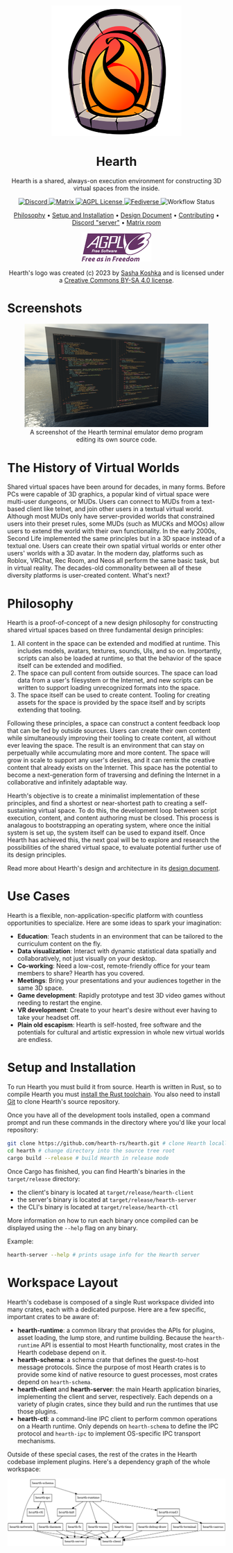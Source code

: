 <div align="center">

<img src="./resources/logo/hearth.svg" width="300"/>

# Hearth

Hearth is a shared, always-on execution environment for constructing
3D virtual spaces from the inside.

<p align="center">
  <a href="https://discord.gg/gzzJ3pWCft">
    <img alt="Discord" src="https://img.shields.io/discord/1065779071008649327?logo=discord&logoColor=white&label=Discord&color=blue">
  </a>
  <a href="https://matrix.to/#/#hearth:leyline.witchcraft.zone">
    <img alt="Matrix" src="https://img.shields.io/matrix/hearth%3Aleyline.witchcraft.zone?server_fqdn=matrix.leyline.witchcraft.zone&logo=matrix&logoColor=white&label=Matrix&color=silver">
  </a>
  <a href="https://www.gnu.org/licenses/why-affero-gpl.html">
    <img alt="AGPL License" src="https://img.shields.io/badge/license-GNU%20AGPL-%23663366?logo=gnu&logoColor=white">
  </a>
  <a href="https://coven.witchcraft.zone/@hearth">
    <img alt="Fediverse" src="https://img.shields.io/badge/dynamic/json?url=https%3A%2F%2Fcoven.witchcraft.zone%2Fusers%2F9lylyyd6kcmppzkm%2Ffollowers&query=totalItems&suffix=%20followers&label=Fediverse&logo=mastodon&logoColor=white">
  </a>
  <img alt="Workflow Status" src="https://img.shields.io/github/actions/workflow/status/hearth-rs/hearth/pr.yml?logo=github&logoColor=white"/>
</p>

[Philosophy](#philosophy) •
[Setup and Installation](#setup-and-installation) •
[Design Document](/DESIGN.md) •
[Contributing](/CONTRIBUTORS.md) •
[Discord "server"](https://discord.gg/gzzJ3pWCft) •
[Matrix room](https://matrix.to/#/#hearth:leyline.witchcraft.zone)

<a href="https://www.gnu.org/licenses/agpl-3.0.html">
  <img src="./resources/misc/agplv3-with-text-162x68.png"/>
</a>

Hearth's logo was created (c) 2023 by [Sasha Koshka](https://holanet.xyz) and
is licensed under a
[Creative Commons BY-SA 4.0 license](https://creativecommons.org/licenses/by-sa/4.0).

</div>

# Screenshots

<div align="center">
  <figure>
    <img src="./resources/misc/terminal-demo-screenshot.png"/>
    <figcaption>A screenshot of the Hearth terminal emulator demo program editing its own source code.</figcaption>
  </figure>
</div>

# The History of Virtual Worlds

Shared virtual spaces have been around for decades, in many forms. Before PCs
were capable of 3D graphics, a popular kind of virtual space were multi-user
dungeons, or MUDs. Users can connect to MUDs from a text-based client like
telnet, and join other users in a textual virtual world. Although most MUDs
only have server-provided worlds that constrained users into their preset
rules, some MUDs (such as MUCKs and MOOs) allow users to extend the world with
their own functionality. In the early 2000s, Second Life implemented the same
principles but in a 3D space instead of a textual one. Users can create their
own spatial virtual worlds or enter other users' worlds with a 3D avatar. In
the modern day, platforms such as Roblox, VRChat, Rec Room, and Neos all
perform the same basic task, but in virtual reality. The decades-old
commonality between all of these diversity platforms is user-created content.
What's next?

# Philosophy

Hearth is a proof-of-concept of a new design philosophy for constructing shared
virtual spaces based on three fundamental design principles:

1. All content in the space can be extended and modified at runtime. This
  includes models, avatars, textures, sounds, UIs, and so on. Importantly,
  scripts can also be loaded at runtime, so that the behavior of the space
  itself can be extended and modified.
2. The space can pull content from outside sources. The space can load data
  from a user's filesystem or the Internet, and new scripts can be written to
  support loading unrecognized formats into the space.
3. The space itself can be used to create content. Tooling for creating assets
  for the space is provided by the space itself and by scripts extending that
  tooling.

Following these principles, a space can construct a content feedback loop that
can be fed by outside sources. Users can create their own content while
simultaneously improving their tooling to create content, all without ever
leaving the space. The result is an environment that can stay on perpetually
while accumulating more and more content. The space will grow in scale to
support any user's desires, and it can remix the creative content that already
exists on the Internet. This space has the potential to become a
next-generation form of traversing and defining the Internet in a collaborative
and infinitely adaptable way.

Hearth's objective is to create a minimalist implementation of these
principles, and find a shortest or near-shortest path to creating a
self-sustaining virtual space. To do this, the development loop between
script execution, content, and content authoring must be closed. This process
is analagous to bootstrapping an operating system, where once the initial
system is set up, the system itself can be used to expand itself. Once Hearth
has achieved this, the next goal will be to explore and research the
possibilities of the shared virtual space, to evaluate potential further use of
its design principles.

Read more about Hearth's design and architecture in its
[design document](/DESIGN.md).

# Use Cases

Hearth is a flexible, non-application-specific platform with countless
opportunities to specialize. Here are some ideas to spark your imagination:
- **Education**: Teach students in an environment that can be tailored to the curriculum content on the fly.
- **Data visualization**: Interact with dynamic statistical data spatially and collaboratively, not just visually on your desktop.
- **Co-working**: Need a low-cost, remote-friendly office for your team members to share? Hearth has you covered.
- **Meetings**: Bring your presentations and your audiences together in the same 3D space.
- **Game development**: Rapidly prototype and test 3D video games without needing to restart the engine.
- **VR development**: Create to your heart's desire without ever having to take your headset off.
- **Plain old escapism**: Hearth is self-hosted, free software and the potentials for cultural and artistic expression in whole new virtual worlds are endless.

# Setup and Installation

To run Hearth you must build it from source. Hearth is written in Rust, so to
compile Hearth you must [install the Rust toolchain](https://www.rust-lang.org/tools/install).
You also need to install [Git](https://git-scm.com) to clone Hearth's source
repository.

Once you have all of the development tools installed, open a command prompt
and run these commands in the directory where you'd like your local repository:

```sh
git clone https://github.com/hearth-rs/hearth.git # clone Hearth locally
cd hearth # change directory into the source tree root
cargo build --release # build Hearth in release mode
```

Once Cargo has finished, you can find Hearth's binaries in the `target/release`
directory:

- the client's binary is located at `target/release/hearth-client`
- the server's binary is located at `target/release/hearth-server`
- the CLI's binary is located at `target/release/hearth-ctl`

More information on how to run each binary once compiled can be displayed using
the `--help` flag on any binary.

Example:

```sh
hearth-server --help # prints usage info for the Hearth server
```

# Workspace Layout

Hearth's codebase is composed of a single Rust workspace divided into many
crates, each with a dedicated purpose. Here are a few specific, important crates
to be aware of:

- **hearth-runtime**: a common library that provides the APIs for plugins, asset
    loading, the lump store, and runtime building. Because the `hearth-runtime`
    API is essential to most Hearth functionality, most crates in the Hearth
    codebase depend on it.
- **hearth-schema**: a schema crate that defines the guest-to-host message
    protocols. Since the purpose of most Hearth crates is to provide some kind
    of native resource to guest processes, most crates depend on `hearth-schema`.
- **hearth-client** and **hearth-server**: the main Hearth application binaries,
    implementing the client and server, respectively. Each depends on a variety
    of plugin crates, since they build and run the runtimes that use those
    plugins.
- **hearth-ctl**: a command-line IPC client to perform common operations on
    a Hearth runtime. Only depends on `hearth-schema` to define the IPC protocol
    and `hearth-ipc` to implement OS-specific IPC transport mechanisms.

Outside of these special cases, the rest of the crates in the Hearth codebase
implement plugins. Here's a dependency graph of the whole workspace:

![A dependency graph of the Hearth codebase.](resources/misc/depgraph.png)
